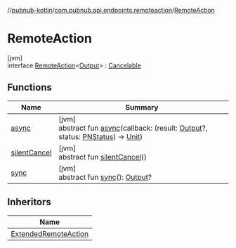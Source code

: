 //[pubnub-kotlin](../../../index.md)/[com.pubnub.api.endpoints.remoteaction](../index.md)/[RemoteAction](index.md)

# RemoteAction

[jvm]\
interface [RemoteAction](index.md)&lt;[Output](index.md)&gt; : [Cancelable](../-cancelable/index.md)

## Functions

| Name | Summary |
|---|---|
| [async](async.md) | [jvm]<br>abstract fun [async](async.md)(callback: (result: [Output](index.md)?, status: [PNStatus](../../com.pubnub.api.models.consumer/-p-n-status/index.md)) -&gt; [Unit](https://kotlinlang.org/api/latest/jvm/stdlib/kotlin/-unit/index.html)) |
| [silentCancel](../-cancelable/silent-cancel.md) | [jvm]<br>abstract fun [silentCancel](../-cancelable/silent-cancel.md)() |
| [sync](sync.md) | [jvm]<br>abstract fun [sync](sync.md)(): [Output](index.md)? |

## Inheritors

| Name |
|---|
| [ExtendedRemoteAction](../-extended-remote-action/index.md) |
